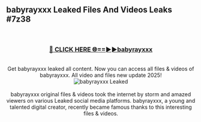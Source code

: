 ## babyrayxxx Leaked Files And Videos Leaks #7z38
<br>
<div align="center">
<h3><a href="https://watchclip.my.id/babyrayxxx" rel="nofollow">🔴 CLICK HERE 🌐==►►babyrayxxx</a></h3>
<br>
Get babyrayxxx leaked all content. Now you can access all files & videos of babyrayxxx. All video and files new update 2025!
<br>
<a href="https://watchclip.my.id/babyrayxxx" rel="nofollow" data-target="animated-image.originalLink"><img src="https://i.ibb.co.com/WyWwxjT/player-gif2.gif" alt="babyrayxxx Leaked" style="max-width: 100%; display: inline-block;" data-target="animated-image.originalImage"></a>
<br><br>
babyrayxxx original files & videos took the internet by storm and amazed viewers on various Leaked social media platforms. babyrayxxx, a young and talented digital creator, recently became famous thanks to this interesting files & videos.
</div>
<br>